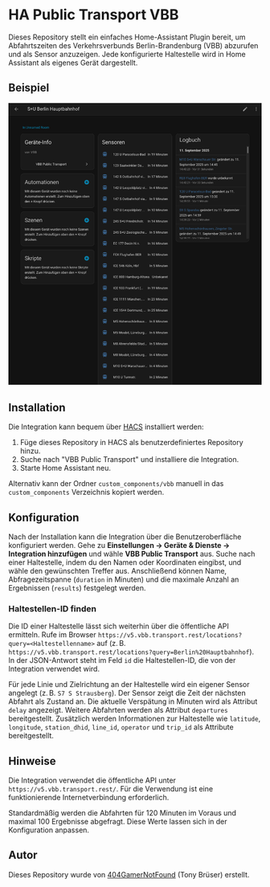 # HA Public Transport VBB

Dieses Repository stellt ein einfaches Home-Assistant Plugin bereit, um
Abfahrtszeiten des Verkehrsverbunds Berlin-Brandenburg (VBB) abzurufen und
als Sensor anzuzeigen. Jede konfigurierte Haltestelle wird in Home Assistant
als eigenes Gerät dargestellt.

## Beispiel

![Beispielbild Berlin Hauptbahnhof](images/Hauptbahnhof.png)

## Installation

Die Integration kann bequem über [HACS](https://hacs.xyz/) installiert
werden:

1. Füge dieses Repository in HACS als benutzerdefiniertes Repository hinzu.
2. Suche nach "VBB Public Transport" und installiere die Integration.
3. Starte Home Assistant neu.

Alternativ kann der Ordner `custom_components/vbb` manuell in das
`custom_components` Verzeichnis kopiert werden.

## Konfiguration

Nach der Installation kann die Integration über die Benutzeroberfläche
konfiguriert werden. Gehe zu **Einstellungen → Geräte & Dienste → Integration
hinzufügen** und wähle **VBB Public Transport** aus. Suche nach einer
Haltestelle, indem du den Namen oder Koordinaten eingibst, und wähle den
gewünschten Treffer aus. Anschließend können Name, Abfragezeitspanne
(`duration` in Minuten) und die maximale Anzahl an Ergebnissen (`results`)
festgelegt werden.

### Haltestellen-ID finden

Die ID einer Haltestelle lässt sich weiterhin über die öffentliche API
ermitteln. Rufe im Browser
`https://v5.vbb.transport.rest/locations?query=<Haltestellenname>` auf (z. B.
`https://v5.vbb.transport.rest/locations?query=Berlin%20Hauptbahnhof`). In der
JSON-Antwort steht im Feld `id` die Haltestellen-ID, die von der Integration
verwendet wird.

Für jede Linie und Zielrichtung an der Haltestelle wird ein eigener Sensor
angelegt (z. B. `S7 S Strausberg`). Der Sensor zeigt die Zeit der nächsten
Abfahrt als Zustand an. Die aktuelle Verspätung in Minuten wird als Attribut
`delay` angezeigt. Weitere Abfahrten werden als Attribut `departures`
bereitgestellt. Zusätzlich werden Informationen zur Haltestelle wie
`latitude`, `longitude`, `station_dhid`, `line_id`, `operator` und `trip_id`
als Attribute bereitgestellt.

## Hinweise

Die Integration verwendet die öffentliche API unter
`https://v5.vbb.transport.rest/`. Für die Verwendung ist eine funktionierende
Internetverbindung erforderlich.

Standardmäßig werden die Abfahrten für 120 Minuten im Voraus und maximal 100
Ergebnisse abgefragt. Diese Werte lassen sich in der Konfiguration anpassen.

## Autor

Dieses Repository wurde von [404GamerNotFound](https://github.com/404GamerNotFound) (Tony Brüser) erstellt.
